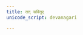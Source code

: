 ```yaml
---
title: तत् सवितुर्
unicode_script: devanagari

---
```


<div class="js_include" url="/vedAH/Rk/shAkalam/saMhitA/03/aMshAH/tat_savitur/"  newLevelForH1="2" includeTitle="true"> </div>  

